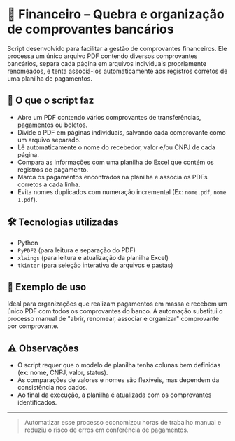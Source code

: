 # 💸 Financeiro – Quebra e organização de comprovantes bancários

Script desenvolvido para facilitar a gestão de comprovantes financeiros. Ele processa um único arquivo PDF contendo diversos comprovantes bancários, separa cada página em arquivos individuais propriamente renomeados, e tenta associá-los automaticamente aos registros corretos de uma planilha de pagamentos.

## 🚀 O que o script faz

- Abre um PDF contendo vários comprovantes de transferências, pagamentos ou boletos.
- Divide o PDF em páginas individuais, salvando cada comprovante como um arquivo separado.
- Lê automaticamente o nome do recebedor, valor e/ou CNPJ de cada página.
- Compara as informações com uma planilha do Excel que contém os registros de pagamento.
- Marca os pagamentos encontrados na planilha e associa os PDFs corretos a cada linha.
- Evita nomes duplicados com numeração incremental (Ex: `nome.pdf`, `nome 1.pdf`).

## 🛠️ Tecnologias utilizadas

- Python
- `PyPDF2` (para leitura e separação do PDF)
- `xlwings` (para leitura e atualização da planilha Excel)
- `tkinter` (para seleção interativa de arquivos e pastas)

## 🧪 Exemplo de uso

Ideal para organizações que realizam pagamentos em massa e recebem um único PDF com todos os comprovantes do banco. A automação substitui o processo manual de "abrir, renomear, associar e organizar" comprovante por comprovante.

## ⚠️ Observações

- O script requer que o modelo de planilha tenha colunas bem definidas (ex: nome, CNPJ, valor, status).
- As comparações de valores e nomes são flexíveis, mas dependem da consistência nos dados.
- Ao final da execução, a planilha é atualizada com os comprovantes identificados.

---

> Automatizar esse processo economizou horas de trabalho manual e reduziu o risco de erros em conferência de pagamentos.
